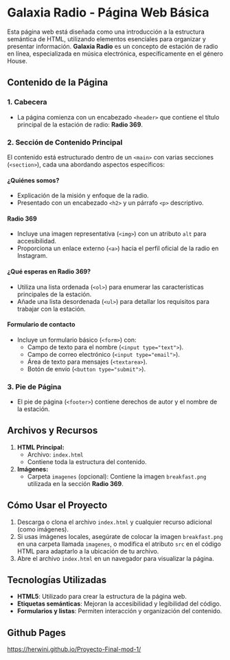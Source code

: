 # Galaxia Radio - Página Web Básica

Esta página web está diseñada como una introducción a la estructura semántica de HTML, utilizando elementos esenciales para organizar y presentar información. **Galaxia Radio** es un concepto de estación de radio en línea, especializada en música electrónica, específicamente en el género House.

## Contenido de la Página

### 1. **Cabecera**
- La página comienza con un encabezado `<header>` que contiene el título principal de la estación de radio: **Radio 369**.

### 2. **Sección de Contenido Principal**
El contenido está estructurado dentro de un `<main>` con varias secciones (`<section>`), cada una abordando aspectos específicos:

#### **¿Quiénes somos?**
- Explicación de la misión y enfoque de la radio.
- Presentado con un encabezado `<h2>` y un párrafo `<p>` descriptivo.

#### **Radio 369**
- Incluye una imagen representativa (`<img>`) con un atributo `alt` para accesibilidad.
- Proporciona un enlace externo (`<a>`) hacia el perfil oficial de la radio en Instagram.

#### **¿Qué esperas en Radio 369?**
- Utiliza una lista ordenada (`<ol>`) para enumerar las características principales de la estación.
- Añade una lista desordenada (`<ul>`) para detallar los requisitos para trabajar con la estación.

#### **Formulario de contacto**
- Incluye un formulario básico (`<form>`) con:
  - Campo de texto para el nombre (`<input type="text">`).
  - Campo de correo electrónico (`<input type="email">`).
  - Área de texto para mensajes (`<textarea>`).
  - Botón de envío (`<button type="submit">`).

### 3. **Pie de Página**
- El pie de página (`<footer>`) contiene derechos de autor y el nombre de la estación.

## Archivos y Recursos

1. **HTML Principal:**
   - Archivo: `index.html`
   - Contiene toda la estructura del contenido.
2. **Imágenes:**
   - Carpeta `imagenes` (opcional): Contiene la imagen `breakfast.png` utilizada en la sección **Radio 369**.

## Cómo Usar el Proyecto

1. Descarga o clona el archivo `index.html` y cualquier recurso adicional (como imágenes).
2. Si usas imágenes locales, asegúrate de colocar la imagen `breakfast.png` en una carpeta llamada `imagenes`, o modifica el atributo `src` en el código HTML para adaptarlo a la ubicación de tu archivo.
3. Abre el archivo `index.html` en un navegador para visualizar la página.

## Tecnologías Utilizadas

- **HTML5**: Utilizado para crear la estructura de la página web.
- **Etiquetas semánticas**: Mejoran la accesibilidad y legibilidad del código.
- **Formularios y listas**: Permiten interacción y organización del contenido.

## Github Pages
https://herwini.github.io/Proyecto-Final-mod-1/ 
